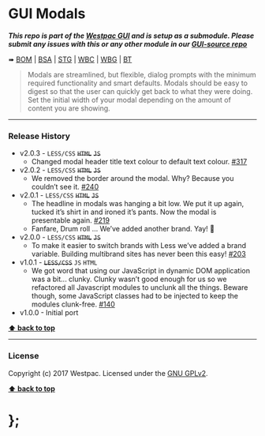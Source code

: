 GUI Modals
==========

***This repo is part of the [Westpac GUI](http://gel.westpacgroup.com.au/GUI/) and is setup as a submodule. Please submit any issues with this or any other
module in our [GUI-source repo](https://github.com/WestpacCXTeam/GUI-source/issues)***

➠
[BOM](http://westpaccxteam.github.io/GUI-modals/tests/BOM/) |
[BSA](http://westpaccxteam.github.io/GUI-modals/tests/BSA/) |
[STG](http://westpaccxteam.github.io/GUI-modals/tests/STG/) |
[WBC](http://westpaccxteam.github.io/GUI-modals/tests/WBC/) |
[WBG](http://westpaccxteam.github.io/GUI-modals/tests/WBG/) |
[BT](http://westpaccxteam.github.io/GUI-modals/tests/BT/)

> Modals are streamlined, but flexible, dialog prompts with the minimum required functionality and smart defaults. Modals should be easy to digest so that the
> user can quickly get back to what they were doing. Set the initial width of your modal depending on the amount of content you are showing.

----------------------------------------------------------------------------------------------------------------------------------------------------------------


### Release History

* v2.0.3 - `LESS/CSS` ~~`HTML`~~ ~~`JS`~~
	* Changed modal header title text colour to default text colour.
		[#317](https://github.com/WestpacCXTeam/GUI-source/issues/317)
* v2.0.2 - `LESS/CSS` ~~`HTML`~~ ~~`JS`~~
	* We removed the border around the modal. Why? Because you couldn’t see it.
		[#240](https://github.com/WestpacCXTeam/GUI-source/issues/240)
* v2.0.1 - `LESS/CSS` ~~`HTML`~~ ~~`JS`~~
	* The headline in modals was hanging a bit low. We put it up again, tucked it’s shirt in and ironed it’s pants. Now the modal is presentable again.
		[#219](https://github.com/WestpacCXTeam/GUI-source/issues/219)
	* Fanfare, Drum roll … We’ve added another brand. Yay! :clap:
* v2.0.0 - `LESS/CSS` ~~`HTML`~~ ~~`JS`~~
	* To make it easier to switch brands with Less we’ve added a brand variable. Building multibrand sites has never been this easy!
		[#203](https://github.com/WestpacCXTeam/GUI-source/issues/203)
* v1.0.1 - ~~`LESS/CSS`~~ `JS` `HTML`
	* We got word that using our JavaScript in dynamic DOM application was a bit... clunky. Clunky wasn’t good enough for us so we refactored all Javascript
		modules to unclunk all the things. Beware though, some JavaScript classes had to be injected to keep the modules clunk-free.
		[#140](https://github.com/WestpacCXTeam/GUI-source/issues/140)
* v1.0.0 - Initial port

**[⬆ back to top](#content)**


----------------------------------------------------------------------------------------------------------------------------------------------------------------


### License

Copyright (c) 2017 Westpac. Licensed under the [GNU GPLv2](https://raw.githubusercontent.com/WestpacCXTeam/GUI-modals/master/LICENSE).

**[⬆ back to top](#content)**

# };